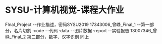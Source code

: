 # SYSU-计算机视觉-课程大作业
 
FInal_Project            --作业描述，密码SYSU2019
17343006_曾峥_Final_1    --第一部分，名片切割
    ·code                 --代码
    ·data                 --图片数据
    ·report               --实验报告
13007346_曾峥_Final_2    第二部分，数字、汉字识别
    同上
